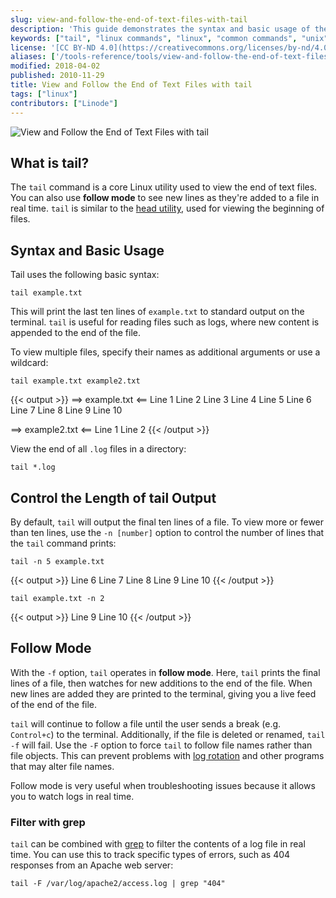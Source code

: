 ```yaml
---
slug: view-and-follow-the-end-of-text-files-with-tail
description: 'This guide demonstrates the syntax and basic usage of the Linux utility tail, which you can use to view the end of text files, and also how to use follow mode.'
keywords: ["tail", "linux commands", "linux", "common commands", "unix", "cli"]
license: '[CC BY-ND 4.0](https://creativecommons.org/licenses/by-nd/4.0)'
aliases: ['/tools-reference/tools/view-and-follow-the-end-of-text-files-with-tail/','/linux-tools/common-commands/tail/']
modified: 2018-04-02
published: 2010-11-29
title: View and Follow the End of Text Files with tail
tags: ["linux"]
contributors: ["Linode"]
---
```


![View and Follow the End of Text Files with tail](view_and_follow_the_end_of_text_files_with_tail_smg.png)

## What is tail?

The `tail` command is a core Linux utility used to view the end of text files. You can also use **follow mode** to see new lines as they're added to a file in real time. `tail` is similar to the [head utility](/docs/guides/view-the-beginning-of-text-files-with-head/), used for viewing the beginning of files.

## Syntax and Basic Usage

Tail uses the following basic syntax:

    tail example.txt

This will print the last ten lines of `example.txt` to standard output on the terminal. `tail` is useful for reading files such as logs, where new content is appended to the end of the file.

To view multiple files, specify their names as additional arguments or use a wildcard:

    tail example.txt example2.txt

  {{< output >}}
==> example.txt <==
Line 1
Line 2
Line 3
Line 4
Line 5
Line 6
Line 7
Line 8
Line 9
Line 10

==> example2.txt <==
Line 1
Line 2
{{< /output >}}

View the end of all `.log` files in a directory:

    tail *.log

## Control the Length of tail Output

By default, `tail` will output the final ten lines of a file. To view more or fewer than ten lines, use the `-n [number]` option to control the number of lines that the `tail` command prints:

    tail -n 5 example.txt

{{< output >}}
Line 6
Line 7
Line 8
Line 9
Line 10
{{< /output >}}

    tail example.txt -n 2
{{< output >}}
Line 9
Line 10
{{< /output >}}

## Follow Mode

With the `-f` option, `tail` operates in **follow mode**. Here, `tail` prints the final lines of a file, then watches for new additions to the end of the file. When new lines are added they are printed to the terminal, giving you a live feed of the end of the file.

`tail` will continue to follow a file until the user sends a break (e.g. `Control+c`) to the terminal. Additionally, if the file is deleted or renamed, `tail -f` will fail. Use the `-F` option to force `tail` to follow file names rather than file objects. This can prevent problems with [log rotation](/docs/guides/use-logrotate-to-manage-log-files/) and other programs that may alter file names.

Follow mode is very useful when troubleshooting issues because it allows you to watch logs in real time.

### Filter with grep

`tail` can be combined with [grep](/docs/guides/how-to-use-grep-command/) to filter the contents of a log file in real time. You can use this to track specific types of errors, such as 404 responses from an Apache web server:

    tail -F /var/log/apache2/access.log | grep "404"
